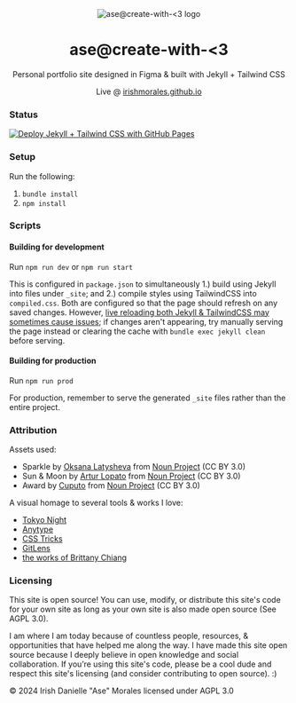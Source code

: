 <div align="center">
    <img src="assets/favicon.ico?" alt="ase@create-with-<3 logo">
    <h1>ase@create-with-<3</h1>
    <p>Personal portfolio site designed in Figma & built with Jekyll + Tailwind CSS</p>
    <p>Live @ <a href="https://irishmorales.github.io" target="_blank" title="Open in new tab">irishmorales.github.io</a></p>
</div>

### Status
[![Deploy Jekyll + Tailwind CSS with GitHub Pages](https://github.com/IrishMorales/irishmorales.github.io/actions/workflows/deploy.yml/badge.svg?branch=main)](https://github.com/IrishMorales/irishmorales.github.io/actions/workflows/deploy.yml)

### Setup

Run the following:

1. `bundle install`
2. `npm install`

### Scripts

#### Building for development

Run `npm run dev` or `npm run start`

This is configured in `package.json` to simultaneously 1.) build using Jekyll into files under `_site`; and 2.) compile styles using TailwindCSS into `compiled.css`. Both are configured so that the page should refresh on any saved changes. However, [live reloading both Jekyll & TailwindCSS may sometimes cause issues](https://github.com/tailwindlabs/tailwindcss/discussions/8470); if changes aren't appearing, try manually serving the page instead or clearing the cache with `bundle exec jekyll clean` before serving.

#### Building for production

Run `npm run prod`

For production, remember to serve the generated `_site` files rather than the entire project.

### Attribution

Assets used:

- Sparkle by <a href="https://thenounproject.com/creator/latyshevaoksana/" target="_blank">Oksana Latysheva</a> from <a href="https://thenounproject.com/browse/icons/term/sparkle/" target="_blank">Noun Project</a> (CC BY 3.0)
- Sun & Moon by <a href="https://thenounproject.com/creator/lopato/" target="_blank">Artur Lopato</a> from <a href="https://thenounproject.com/browse/icons/term/sun/" target="_blank">Noun Project</a> (CC BY 3.0)
- Award by <a href="https://thenounproject.com/creator/imron46/" target="_blank">Cuputo</a> from <a href="https://thenounproject.com/browse/icons/term/award/" target="_blank">Noun Project</a> (CC BY 3.0)

A visual homage to several tools & works I love:

- <a href="https://marketplace.visualstudio.com/items?itemName=enkia.tokyo-night" target="_blank">Tokyo Night</a>
- <a href="https://anytype.io/" target="_blank">Anytype</a>
- <a href="https://css-tricks.com/" target="_blank">CSS Tricks</a>
- <a href="https://www.gitkraken.com/gitlens" target="_blank">GitLens</a>
- <a href="https://brittanychiang.com/" target="_blank">the works of Brittany Chiang</a>

### Licensing

This site is open source! You can use, modify, or distribute this site's code for your own site as long as your own site is also made open source (See AGPL 3.0).

I am where I am today because of countless people, resources, & opportunities that have helped me along the way. I have made this site open source because I deeply believe in open knowledge and social collaboration. If you’re using this site's code, please be a cool dude and respect this site's licensing (and consider contributing to open source). :)

© 2024 Irish Danielle "Ase" Morales licensed under AGPL 3.0
